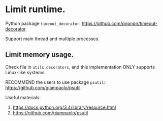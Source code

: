 # Limit runtime.
Python package `timeout_decorator`: https://github.com/pnpnpn/timeout-decorator.

Support main thread and multiple processes.

## Limit memory usage.
Check file in `utils.decorators`, and this implementation ONLY supports Linux-like systems.

RECOMMEND the users to use package `psutil`: https://github.com/giampaolo/psutil.

Useful materials: 
1. https://docs.python.org/3.4/library/resource.html
2. https://github.com/giampaolo/psutil
